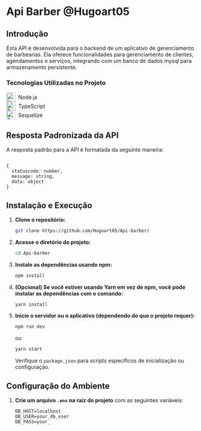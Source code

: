 # Api Barber @Hugoart05

## Introdução

Esta API é desenvolvida para o backend de um aplicativo de gerenciamento de barbearias. Ela oferece funcionalidades para gerenciamento de clientes, agendamentos e serviços, integrando com um banco de dados mysql para armazenamento persistente.

### Tecnologias Utilizadas no Projeto

<div style="display: flex; align-items: center;">
    <img src="https://cdn.jsdelivr.net/gh/devicons/devicon/icons/nodejs/nodejs-original.svg" alt="Node.js Icon" style="width: 24px; height: 24px; margin-right: 8px;">
    <span>Node.js</span>
</div>
<div style="display: flex; align-items: center;">
    <img src="https://cdn.jsdelivr.net/gh/devicons/devicon/icons/typescript/typescript-original.svg" alt="TypeScript Icon" style="width: 24px; height: 24px; margin-right: 8px;">
    <span>TypeScript</span>
</div>
<div style="display: flex; align-items: center;">
    <img src="https://cdn.jsdelivr.net/gh/devicons/devicon/icons/sequelize/sequelize-original.svg" alt="Sequelize Icon" style="width: 24px; height: 24px; margin-right: 8px;">
    <span>Sequelize</span>
</div>

## Resposta Padronizada da API

A resposta padrão para a API é formatada da seguinte maneira:

<pre><code>
{
  statuscode: number,
  message: string,
  data: object
}
</code></pre>

## Instalação e Execução

1. **Clone o repositório:**

    ```bash
    git clone https://github.com/Hugoart05/Api-barber/
    ```

2. **Acesse o diretório do projeto:**

    ```bash
    cd Api-barber
    ```

3. **Instale as dependências usando npm:**

    ```bash
    npm install
    ```

4. **(Opcional) Se você estiver usando Yarn em vez de npm, você pode instalar as dependências com o comando:**

    ```bash
    yarn install
    ```

5. **Inicie o servidor ou o aplicativo (dependendo do que o projeto requer):**

    ```bash
    npm run dev
    ```

    ou

    ```bash
    yarn start
    ```

    Verifique o `package.json` para scripts específicos de inicialização ou configuração.

## Configuração do Ambiente

1. **Crie um arquivo `.env` na raiz do projeto** com as seguintes variáveis:

    ```plaintext
    DB_HOST=localhost
    DB_USER=your_db_user
    DB_PASS=your_

